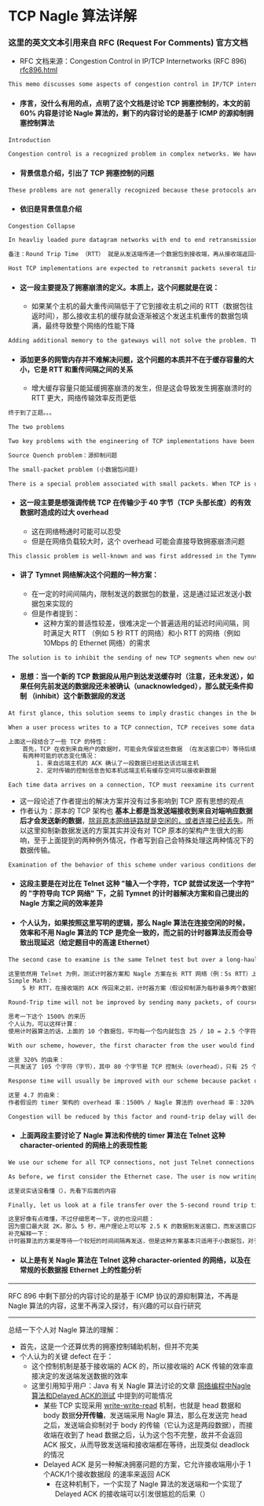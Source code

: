 # TCP Nagle 算法详解
### 这里的英文文本引用来自 RFC (Request For Comments) 官方文档
- RFC 文档来源：Congestion Control in IP/TCP Internetworks (RFC 896) [rfc896.html](http:rfc-editor.org/rfc/rfc896.html)

``` txt
This memo discusses some aspects of congestion control in IP/TCP internetworks. It is intended to stimulate thought and further discussion of this topic. While some specific suggestions are made for improved congestion control implementation, this memo does not specify any stadards.
```
- #### 序言，没什么有用的点，点明了这个文档是讨论 TCP 拥塞控制的，本文的前 60% 内容是讨论 Nagle 算法的，剩下的内容讨论的是基于 ICMP 的源抑制拥塞控制算法

``` txt
Introduction

Congestion control is a recognized problem in complex networks. We have discovered that the Department of Defense's Internet Protocol (IP), a pure datagram protocol, and Transmission Control Protocol (TCP), a transport layer protocol, when used together, are subject to unusual congestion problems caused by interactions between the transport and datagram layers. In particular, IP gateways are vulnerable to a phenomenon we call "congestion collapse", especially when such gateways connect gateways connect networks of widely different bandwidth. We have developed solutions that prevent congestion collapse.
```
- #### 背景信息介绍，引出了 TCP 拥塞控制的问题

``` txt
These problems are not generally recognized because these protocols are used most often on networks built on top of ARPANET TMP technology. ARPANET IMP based networks traditionally have uniform bandwidth and identical switching nodes, and are sized with substantial excess capacity. This excess capacity, and the ability of the IMP system to throttle the trnsmissions of hosts has for most IP/TCP hosts and networks been adquate to handle congeston. With the recent split of the ARPANET into two inter-connected networks and the growth of other networks with differing properties connected to the ARPANET, however, reliance on the benigh properties of the IMP system is no longer enough to allow hosts to communicate rapidly and reliably. Improved handling of congestion is now mandatory for successful network operation under load.
```

- #### 依旧是背景信息介绍

``` txt
Congestion Collapse

In heavliy loaded pure datagram networks with end to end retransmission, as switching nodes become congested, the round trip time through the net increases and the count of datagrams in transit within the net also increses. This is normal behavior under load. AS long as there is only one copy of each datagram in transit, congestion is under control. Once retransmission of datagrams not yet delivered begins, there is potential for serious trouble.

备注：Round Trip Time （RTT） 就是从发送端传递一个数据包到接收端，再从接收端返回一个确认 ACK 数据包所需的时间，这是网络性能的一个重要指标

Host TCP implementations are expected to retransmit packets several times at increasing time intervals until some upper limit on the retransmit interval is reached. Normally, this mechanism is enough to prevent serious congestion problems. Even with the better adaptive host retransmission algorithms, though, a sudden load on the net can cause the round-trip time to rise faster than the sending hosts measurements of round-trip time can be updated. Such a load occurs whtn a new bulk transfer, such a file transfer, begins and starts filling a large window. Should the round-trip time exceed the maximum retransmission interval for any host, that host will begin to introduce more and more copies of the same datagrams into the net. The network is now in serious trouble. Eventually all available buffers in the switching nodes will be full and packets must be dropped. The round-trip time for packets that are delivered is now at its maximum. Hosts are sending each packet several times, and eventually some copy of each packet arrives at its destination. This is congestion collapse.
```
- #### 这一段主要提及了拥塞崩溃的定义。本质上，这个问题就是在说：
    - 如果某个主机的最大重传间隔低于了它到接收主机之间的 RTT（数据包往返时间），那么接收主机的缓存就会逐渐被这个发送主机重传的数据包填满，最终导致整个网络的性能下降

``` txt
Adding additional memory to the gateways will not solve the problem. The more memory added, the longer round-trip time must become before packets are dropped. Thus, the onset of congestion collapse will be delayed but when collapse occurs an even larger fraction of the packets in the net will be duplicates and throughput will be even worse.
```
- #### 添加更多的网管内存并不难解决问题，这个问题的本质并不在于缓存容量的大小，它是 RTT 和重传间隔之间的关系
    - 增大缓存容量只能延缓拥塞崩溃的发生，但是这会导致发生拥塞崩溃时的 RTT 更大，网络传输效率反而更低

``` txt
终于到了正题。。。

The two problems

Two key problems with the engineering of TCP implementations have been observed; we call these the small-packet problem and the source-quench problem. The second is being addressed by several implementors; the first is generally beliebed (incorrectly) to be solved. We have discovered that once the small-packet problem has been solved, the source-quench problem becomes much more tractable. We thus present the small-packet problem and our solution to it first.

Source Quench problem：源抑制问题
```

``` txt
The small-packet problem (小数据包问题)

There is a special problem associated with small packets. When TCP is used for the transmission of single-character messages originating at a keyboard, the typical result is that 41 byte packets (one byte of data, 40 bytes of header) are transmitted for each byte of useful data. This 4000% overhead is annoying but tolerable on lightly loaded networks. On heavily loaded networks, however, the congestion resulting from this overhead can result in lost datagrams and retransmissions, as well as excessive propagation time caused by congestion in switching nodes and gateways. In practice, throughput may drop so low that TCP connections are aborted.
```
- #### 这一段主要是想强调传统 TCP 在传输少于 40 字节（TCP 头部长度）的有效数据时造成的过大 overhead
    - 这在网络畅通时可能可以忍受
    - 但是在网络负载较大时，这个 overhead 可能会直接导致拥塞崩溃问题

``` txt
This classic problem is well-known and was first addressed in the Tymnet network in the late 1960s. The solution used there was to impose a limit on the count of datagrams generated per unit time. This limit was enforced by delaying transmission of small packets until a short (200-500ms) time had elapsed, in hope that another character or two would become available for addition to the same packet before the timer ran out. An additional feature to enhance user accepability was to inhibit the time delay when a control character, such a carriage return, was received.
```

- #### 讲了 Tymnet 网络解决这个问题的一种方案：
    - 在一定的时间间隔内，限制发送的数据包的数量，这是通过延迟发送小数据包来实现的
    - 但是作者提到：
        - 这种方案的普适性较差，很难决定一个普遍适用的延迟时间间隔，同时满足大 RTT （例如 5 秒 RTT 的网络）和小 RTT 的网络（例如 10Mbps 的 Ethernet 网络）的需求

``` txt
The solution is to inhibit the sending of new TCP segments when new outgoing data arrives from the user if any previously transmitted data on the connection reamins unacknowledged. This inhibition is unconditional; no timers, tests for size of data received, or other conditions are required. 
```

- #### 思想：当一个新的 TCP 数据段从用户到达发送缓存时（注意，还未发送），如果任何先前发送的数据段还未被确认（unacknowledged），那么就无条件抑制 （inhibit）这个新数据段的发送

``` txt
At first glance, this solution seems to imply drastic changes in the behavior of TCP. This is not so. It all works out right in the end. Let us see why this is so.

When a user process writes to a TCP connection, TCP receives some data. It may hold that data for future sending or may send a packet immediately. If it refreains from sending now, it will typically send the data later when an incoming packet arrives and changes the state of the system.

上面这一段结合了一些 TCP 的特性：
    首先，TCP 在收到来自用户的数据时，可能会先保留这些数据 （在发送窗口中）等待后续发送，也可能会立即发送这些数据，如果它不立即发送，那么可能会在后续某些数据抵达本机后发生了状态变化时再发送这些数据。
    有两种可能的状态变化情况：
        1. 来自远端主机的 ACK 确认了一段数据已经抵达该远端主机
        2. 定时传输的控制信息告知本机远端主机有缓存空间可以接收新数据

Each time data arrives on a connection, TCP must reexamine its current state and perhaps send some packets out. Thus when we omit sending data on arrival from the user, we are simply deferring its transmission until the next message arrives from the distant host. A message must always arrive soon unless the connection was previously idle or communications with the other end have been lost. In he first case, the idle connection, our scheme will result in a packet being sent whenever the user writes to the TCP connection. Thus we do not deadlock in the idle condition. In the second case, where the distant host has failed, sending more data is futile anyway. Note that we have done nothing to inhibit normal TCP retransmission logic, so lost messages are not a problem.

```

- 这一段论述了作者提出的解决方案并没有过多影响到 TCP 原有思想的观点
- 作者认为：原本的 TCP 架构也 **基本上都是当发送端接收到来自对端响应数据后才会发送新的数据**，<u>除非原本网络链路就是空闲的，或者连接已经丢失</u>。所以这里抑制新数据发送的方案其实并没有对 TCP 原本的架构产生很大的影响，至于上面提到的两种例外情况，作者写到自己会特殊处理这两种情况下的数据传输。

``` txt
Examination of the behavior of this scheme under various conditions demonstrates that the scheme does work in all cases. The first case to examine is the one we wanted to solve, that of the character-oriented Telnet connection. Let us suppose that the user is sending TCP a new character every 200 ms, and that the connection is via an Ethernet with a round-trip time including software processing of 50ms. Without any mechanism to prevent small-packet congestion, one packet will be sent for each character, and response will be optimal. Overhead will be 4000%, but this is acceptable on an Ethernet. The classic timer scheme, with a limit of 2 packets per second, will cause two or three characters to be sent per packet. Response will thus be degraded even though on a high-bandwidth Ethernet this is unnecessary. Overhead will drop to 1500%, but on an Ethernet this is a bad tradeoff. With our scheme, every character the user types will find TCP with an idle connection, and the character will be sent at once, just at in the no-control case. The user will see no visible delay. Thus our scheme performs as well as the no-control scheme and provides better responsiveness than the timer scheme.
```
- #### 这段主要是在对比在 Telnet 这种 "输入一个字符，TCP 就尝试发送一个字符" 的 "字符导向 TCP 网络" 下，之前 Tymnet 的计时器解决方案和自己提出的 Nagle 方案之间的效率差异
- #### 个人认为，如果按照这里写明的逻辑，那么 Nagle 算法在连接空闲的时候，效率和不用 Nagle 算法的 TCP 是完全一致的，而之前的计时器算法反而会导致出现延迟（给定题目中的高速 Ethernet）

``` txt
The second case to examine is the same Telnet test but over a long-haul link with a 5-second round trip time. Without any mechanism to prevent small-packet congestion, 25 new packets would be sent in 5 seconds. Overhead here is 4000%. With the classic timer scheme, and the same limit of 2 packets per second, there would still be 10 packets outstanding and contributing the congestion.

这里依然用 Telnet 为例，测试计时器方案和 Nagle 方案在长 RTT 网络（例：5s RTT）上的性能差异
Simple Math：
    5 秒 RTT，在接收端的 ACK 传回来之前，计时器方案（假设抑制源为每秒最多两个数据包）会发送 10 个（可能导致拥塞）的数据包，而这些数据包同样有可能是 overhead 很高的

Round-Trip time will not be improved by sending many packets, of course; in general it will be worse since the packets will contend for line time. Overhead now drops to 1500%.

思考一下这个 1500% 的来历
个人认为，可以这样计算：
使用计时器算法的话，上面的 10 个数据包，平均每一个包内就包含 25 / 10 = 2.5 个字符（字节），那么就意味着，每个包的 overhead 为 40/2.5 = 1600%，这个数值是接近上文提出的 1500% 的

With our scheme, however, the first character from the user would find an idle TCP connection and would be sent immediately. The next 24 characters, arriving from the user at 200ms intervals, would be held pending a message from the distant host. When an ACK arrived for the first packet at the end of 5 seconds, a single packet with the 25 queued characters would be sent. Our scheme thus results in an overhead reduction to 320% with no penalty in response time.

这里 320% 的由来：
一共发送了 105 个字符（字节），其中 80 个字节是 TCP 控制头（overhead），只有 25 个字节是有效字符，所以 overhead 率是 80/25 = 320%，原本不用任何控制机制的 TCP 连接也在这样的时间间隔内发送了 25 个有效字符，但是引入了 4000%，也就是 1000 个字节的 overhead，相比之下，Nagle 算法的确做出了很大的优化。

Response time will usually be improved with our scheme because packet overhead is reduced, here by a factor of 4.7 over the classic timer scheme. 

这里 4.7 的由来：
作者假设的 timer 架构的 overhead 率：1500% / Nagle 算法的 overhead 率：320% = 4.7 （round）

Congestion will be reduced by this factor and round-trip delay will decrease sharply. For this case, our scheme has a striking advantage over either of the other approaches.
```
- #### 上面两段主要讨论了 Nagle 算法和传统的 timer 算法在 Telnet 这种 character-oriented 的网络上的表现性能

``` txt
We use our scheme for all TCP connections, not just Telnet connections. Let us see what happens for a file transfer data connection using our technique. The two extreme cases will again be considered.

As before, we first consider the Ethernet case. The user is now writing data to TCP 512 byte blocks as fast as TCP will accept them. The user's first write to TCP will start things going; our first datagram will be 512+40 bytes or 552 bytes long. The user's second write to TCP will not cause a send but will cause the block to be buffered. Assume that the user fills up TCP's outgoing buffer area before the first ACK comes back. Then when the ACK comes in, all queued data up to the window size will be sent. From then on, the window will be kept full, as each ACK initiates a sending cycle and queued data is sent out. Thus, after a one round-trip time initial period when only one block is sent, our scheme settles down into a maximum-throughput condition. The delay in startup is only 50ms on the Ethernet, so the startup transient is insignificant. All three schemes provide equivalent performance for this case. 

这里说实话没看懂（），先看下后面的内容

Finally, let us look at a file transfer over the 5-second round trip time connection. Again, only one packet will be sent until the first ACK comes back; the window will then be filled and kept full. Since the round-trip time is 5 seconds, only 512 bytes of data are transmitted in the first 5 seconds. Assuming a 2K window, once the first ACK comes in, 2K of data will be sent and a steady rate of 2K per 5 seconds will be maintained thereafter. Only for this case is our scheme inferior to the timer scheme, and the difference is only in the startup transient; steady-state throughput is identical. The naive scheme and the timer scheme would both take 250 seconds to transmit a 100K byte file under the above conditions and our scheme would take 254 seconds, a difference of 1.6%.

这里好像有点难懂，不过仔细思考一下，说的也没问题：
因为窗口最大就 2K，那么 5 秒，用户理论上可以写 2.5 K 的数据到发送窗口，而发送窗口只能承接 2K 的数据，所以总的来说，还是每秒发送 2K 的数据，从这一点上来讲，ACK-triggered 的 Nagle 算法在发送窗口总是满的情况下，稳态效率和计时器算法确实是一样的
补充解释一下：
计时器算法的方案是等待一个较短的时间间隔再发送，但是这种方案基本只适用于小数据包，对于此时这种 512 字节的较大数据包，timer 算法可以认为和原来的 TCP 结构完全一致
```
- #### 以上是有关 Nagle 算法在 Telnet 这种 character-oriented 的网络，以及在常规的长数据报 Ethernet 上的性能分析
-- -
RFC 896 中剩下部分的内容讨论的是基于 ICMP 协议的源抑制算法，不再是 Nagle 算法的内容，这里不再深入探讨，有兴趣的可以自行研究

-- - 
总结一下个人对 Nagle 算法的理解：
- 首先，这是一个还算优秀的拥塞控制辅助机制，但并不完美
- 个人认为的关键 defect 在于：
    - 这个控制机制是基于接收端的 ACK 的，所以接收端的 ACK 传输的效率直接决定的发送端发送数据的效率
    - 这里引用知乎用户：Java 有关 Nagle 算法讨论的文章 [网络编程中Nagle算法和Delayed ACK的测试](https://www.zhihu.com/column/p/27039961) 中提到的可能情况
        - 某些 TCP 实现采用 <u>write-write-read</u> 机制，也就是 head 数据和 body 数据**分开传输**，发送端采用 Nagle 算法，那么在发送完 head 之后，发送端会抑制对于 body 的传输（它认为这是两段数据），而接收端在收到了 head 数据之后，认为这个包不完整，故并不会返回 ACK 报文，从而导致发送端和接收端都在等待，出现类似 deadlock 的情况
        - Delayed ACK 是另一种解决拥塞问题的方案，它允许接收端用小于 1个ACK/1个接收数据段 的速率来返回 ACK
            - 在这种机制下，一个实现了 Nagle 算法的发送端和一个实现了 Delayed ACK 的接收端可以引发很尴尬的后果（）